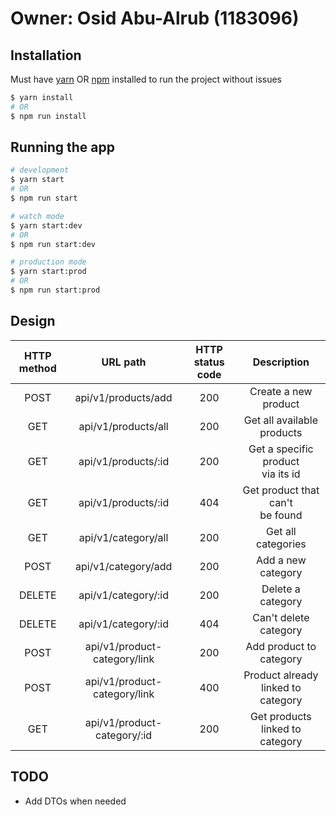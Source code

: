 # Owner: Osid Abu-Alrub (1183096)

## Installation

Must have [yarn](https://classic.yarnpkg.com/lang/en/docs/install/#windows-stable) OR [npm](https://nodejs.org/en/download/) installed to run the project without issues

```bash
$ yarn install
# OR
$ npm run install
```

## Running the app

```bash
# development
$ yarn start
# OR
$ npm run start

# watch mode
$ yarn start:dev
# OR
$ npm run start:dev

# production mode
$ yarn start:prod
# OR
$ npm run start:prod
```

## Design

| HTTP method |           URL path           | HTTP status code |              Description               |
| :---------: | :--------------------------: | :--------------: | :------------------------------------: |
|    POST     |     api/v1/products/add      |       200        |          Create a new product          |
|     GET     |     api/v1/products/all      |       200        |     Get all available<br>products      |
|     GET     |     api/v1/products/:id      |       200        |  Get a specific product<br>via its id  |
|     GET     |     api/v1/products/:id      |       404        |   Get product that can't<br>be found   |
|     GET     |     api/v1/category/all      |       200        |           Get all categories           |
|    POST     |     api/v1/category/add      |       200        |           Add a new category           |
|   DELETE    |     api/v1/category/:id      |       200        |           Delete a category            |
|   DELETE    |     api/v1/category/:id      |       404        |         Can't delete category          |
|    POST     | api/v1/product-category/link |       200        |        Add product to category         |
|    POST     | api/v1/product-category/link |       400        | Product already linked to <br>category |
|     GET     | api/v1/product-category/:id  |       200        |    Get products linked to category     |

## TODO

- Add DTOs when needed
